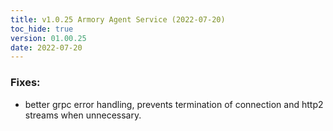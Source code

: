 ```yaml
---
title: v1.0.25 Armory Agent Service (2022-07-20)
toc_hide: true
version: 01.00.25
date: 2022-07-20
---
```


### Fixes:
- better grpc error handling, prevents termination of connection and http2 streams when unnecessary.
